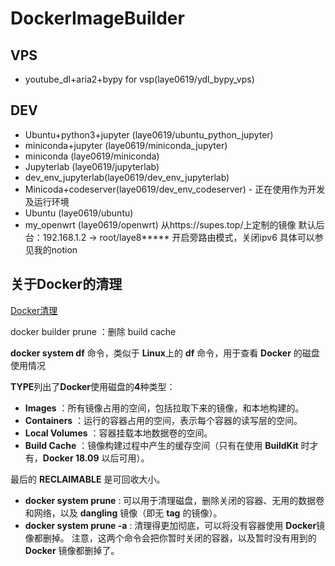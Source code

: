 # DockerImageBuilder
## VPS
- youtube_dl+aria2+bypy for vsp(laye0619/ydl_bypy_vps)
## DEV
- Ubuntu+python3+jupyter (laye0619/ubuntu_python_jupyter)
- miniconda+jupyter (laye0619/miniconda_jupyter)
- miniconda (laye0619/miniconda) 
- Jupyterlab (laye0619/jupyterlab) 
- dev_env_jupyterlab(laye0619/dev_env_jupyterlab)
- Minicoda+codeserver(laye0619/dev_env_codeserver)  - 正在使用作为开发及运行环境
- Ubuntu (laye0619/ubuntu)
- my_openwrt (laye0619/openwrt)
    从https://supes.top/上定制的镜像
    默认后台：192.168.1.2 -> root/laye8*****
    开启旁路由模式，关闭ipv6
    具体可以参见我的notion

## 关于Docker的清理

[Docker清理](https://www.jianshu.com/p/ffc697692dd7)

docker builder prune ：删除 build cache

**docker system df** 命令，类似于 **Linux**上的 **df** 命令，用于查看 **Docker** 的磁盘使用情况

**TYPE**列出了**Docker**使用磁盘的**4**种类型：

- **Images** ：所有镜像占用的空间，包括拉取下来的镜像，和本地构建的。
- **Containers** ：运行的容器占用的空间，表示每个容器的读写层的空间。
- **Local Volumes** ：容器挂载本地数据卷的空间。
- **Build Cache** ：镜像构建过程中产生的缓存空间（只有在使用 **BuildKit** 时才有，**Docker 18.09** 以后可用）。

最后的 **RECLAIMABLE** 是可回收大小。

- **docker system prune** : 可以用于清理磁盘，删除关闭的容器、无用的数据卷和网络，以及 **dangling** 镜像（即无 **tag** 的镜像）。
- **docker system prune -a** : 清理得更加彻底，可以将没有容器使用 **Docker**镜像都删掉。
注意，这两个命令会把你暂时关闭的容器，以及暂时没有用到的 **Docker** 镜像都删掉了。